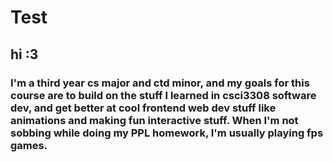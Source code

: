 # Test

## hi :3
### I'm a third year cs major and ctd minor, and my goals for this course are to build on the stuff I learned in csci3308 software dev, and get better at cool frontend web dev stuff like animations and making fun interactive stuff. When I'm not sobbing while doing my PPL homework, I'm usually playing fps games.
